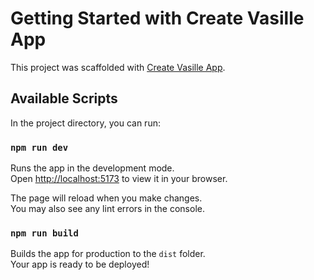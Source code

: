 # Getting Started with Create Vasille App

This project was scaffolded with [Create Vasille App](https://github.com/vasille-js/vasille-js).

## Available Scripts

In the project directory, you can run:

### `npm run dev`

Runs the app in the development mode.\
Open [http://localhost:5173](http://localhost:5173) to view it in your browser.

The page will reload when you make changes.\
You may also see any lint errors in the console.

### `npm run build`

Builds the app for production to the `dist` folder.\
Your app is ready to be deployed!
